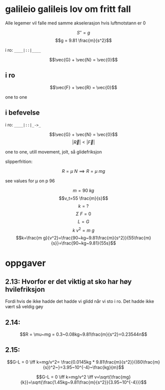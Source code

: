# galileio galileis lov om fritt fall

Alle legemer vil falle med samme akselerasjon hvis luftmotstann er 0

$$S''= g$$
$$g = 9.81 \frac{m}{s^2}$$

i ro: `____|::|____`

$$\vec{G} + \vec{N} = \vec{0}$$

## i ro

$$\vec{F} + \vec{R} = \vec{0}$$

one to one

## i befevelse

i ro: `____|::|_->_`

$$\vec{G} + \vec{N} = \vec{0}$$
$$|\vec{R}| < |\vec{F}|$$

one to one, utill movement, jolt, så glidefriksjon

slipperfrition:

$$R = \mu~N \implies R = \mu~mg$$

see values for &mu; on p 96

$$m=90~kg$$
$$v_t=55 \frac{m}{s}$$
$$k=?$$
$$\Sigma~F=0$$
$$L=G$$
$$k~v^2=m~g$$
$$k=\frac{m g}{v^2}=\frac{90~kg~9.81\frac{m}{s^2}}{55\frac{m}{s}}=\frac{90~kg~9.81}{55s}$$

# oppgaver

## 2.13: Hvorfor er det viktig at sko har høy hvilefriksjon

Fordi hvis de ikke hadde det hadde vi glidd når vi sto i ro. Det hadde ikke vært så veldig gøy

## 2.14:

$$R = \mu~mg = 0.3~0.08kg~9.81\frac{m}{s^2}=0.23544n$$

## 2.15:

$$G-L = 0 \iff k=mg/v^2= \frac{0.0145kg * 9.81\frac{m}{s^2}}{(60\frac{m}{s})^2~}=3.95~10^{-4}~\frac{kg}{m}$$

$$G-L = 0 \iff k=mg/v^2 \iff v=\sqrt{\frac{mg}{k}}=\sqrt{\frac{1.45kg~9.81\frac{m}{s^2}}{3.95~10^{-4}}}$$
